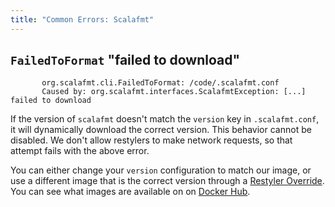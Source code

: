 ```yaml
---
title: "Common Errors: Scalafmt"
---
```


## `FailedToFormat` "failed to download"

```
       org.scalafmt.cli.FailedToFormat: /code/.scalafmt.conf
       Caused by: org.scalafmt.interfaces.ScalafmtException: [...] failed to download
```

If the version of `scalafmt` doesn't match the `version` key in `.scalafmt.conf`, it will dynamically download the correct version. This behavior cannot be disabled. We don't allow restylers to make network requests, so that attempt fails with the above error.

You can either change your `version` configuration to match our image, or use a different image that is the correct version through a [Restyler Override](https://github.com/restyled-io/restyled.io/wiki/Configuring-Restyled#restyler-override). You can see what images are available on on [Docker Hub](https://hub.docker.com/r/restyled/restyler-scalafmt/tags?page=1&name=v).